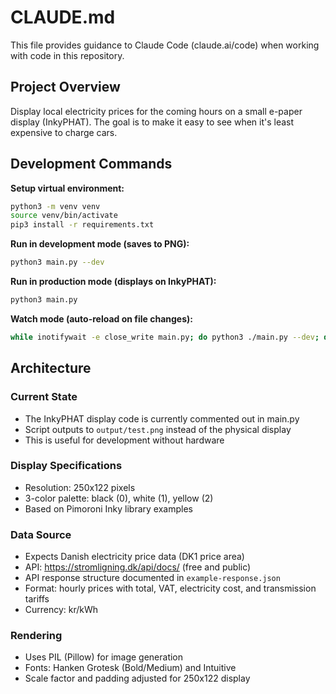 # CLAUDE.md

This file provides guidance to Claude Code (claude.ai/code) when working with code in this repository.

## Project Overview

Display local electricity prices for the coming hours on a small e-paper display (InkyPHAT). The goal is to make it easy to see when it's least expensive to charge cars.

## Development Commands

**Setup virtual environment:**
```bash
python3 -m venv venv
source venv/bin/activate
pip3 install -r requirements.txt
```

**Run in development mode (saves to PNG):**
```bash
python3 main.py --dev
```

**Run in production mode (displays on InkyPHAT):**
```bash
python3 main.py
```

**Watch mode (auto-reload on file changes):**
```bash
while inotifywait -e close_write main.py; do python3 ./main.py --dev; done
```

## Architecture

### Current State
- The InkyPHAT display code is currently commented out in main.py
- Script outputs to `output/test.png` instead of the physical display
- This is useful for development without hardware

### Display Specifications
- Resolution: 250x122 pixels
- 3-color palette: black (0), white (1), yellow (2)
- Based on Pimoroni Inky library examples

### Data Source
- Expects Danish electricity price data (DK1 price area)
- API: https://stromligning.dk/api/docs/ (free and public)
- API response structure documented in `example-response.json`
- Format: hourly prices with total, VAT, electricity cost, and transmission tariffs
- Currency: kr/kWh

### Rendering
- Uses PIL (Pillow) for image generation
- Fonts: Hanken Grotesk (Bold/Medium) and Intuitive
- Scale factor and padding adjusted for 250x122 display
